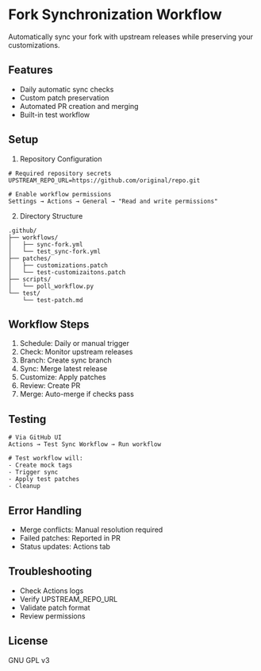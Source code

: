 # Fork Synchronization Workflow
Automatically sync your fork with upstream releases while preserving your customizations.

## Features
- Daily automatic sync checks
- Custom patch preservation
- Automated PR creation and merging
- Built-in test workflow

## Setup
1. Repository Configuration

```
# Required repository secrets
UPSTREAM_REPO_URL=https://github.com/original/repo.git

# Enable workflow permissions
Settings → Actions → General → "Read and write permissions"
```

2. Directory Structure

```
.github/
├── workflows/
│   ├── sync-fork.yml      
│   └── test_sync-fork.yml 
├── patches/
│   ├── customizations.patch
│   └── test-customizaitons.patch
├── scripts/
│   └── poll_workflow.py
└── test/
    └── test-patch.md
```

## Workflow Steps
1. Schedule: Daily or manual trigger
2. Check: Monitor upstream releases
3. Branch: Create sync branch
4. Sync: Merge latest release
5. Customize: Apply patches
6. Review: Create PR
7. Merge: Auto-merge if checks pass

## Testing

```
# Via GitHub UI
Actions → Test Sync Workflow → Run workflow

# Test workflow will:
- Create mock tags
- Trigger sync
- Apply test patches
- Cleanup
```

## Error Handling
- Merge conflicts: Manual resolution required
- Failed patches: Reported in PR
- Status updates: Actions tab

## Troubleshooting
- Check Actions logs
- Verify UPSTREAM_REPO_URL
- Validate patch format
- Review permissions

## License
GNU GPL v3